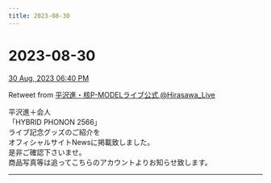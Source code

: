 ```yaml
---
title: 2023-08-30
---
```

# 2023-08-30

[30 Aug, 2023 06:40 PM](https://twitter.com/Hirasawa_Live/status/1696820292046434786#m)

Retweet from [平沢進・核P-MODELライブ公式 @Hirasawa_Live](https://twitter.com/Hirasawa_Live)

平沢進＋会人  
「HYBRID PHONON 2566」  
ライブ記念グッズのご紹介を  
オフィシャルサイトNewsに掲載致しました。  
是非ご確認下さいませ。  
商品写真等は追ってこちらのアカウントよりお知らせ致します。

---

